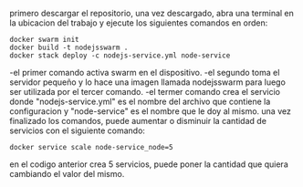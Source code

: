 primero descargar el repositorio, una vez descargado, abra una terminal en la ubicacion del trabajo y ejecute los siguientes comandos en orden:
```
docker swarm init
docker build -t nodejsswarm .
docker stack deploy -c nodejs-service.yml node-service
```
-el primer comando activa swarm en el dispositivo.
-el segundo toma el servidor pequeño y lo hace una imagen llamada nodejsswarm para luego ser utilizada por el tercer comando.
-el termer comando crea el servicio donde "nodejs-service.yml" es el nombre del archivo que contiene la configuracion y "node-service" es el nombre que le doy al mismo.
una vez finalizado los comandos, puede aumentar o disminuir la cantidad de servicios con el siguiente comando:
```
docker service scale node-service_node=5
```
en el codigo anterior crea 5 servicios, puede poner la cantidad que quiera cambiando el valor del mismo.

